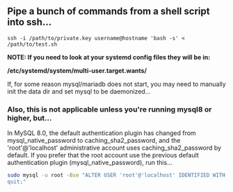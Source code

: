 ## Pipe a bunch of commands from a shell script into ssh...

```
ssh -i /path/to/private.key username@hostname 'bash -s' < /path/to/test.sh
```

**NOTE: If you need to look at your systemd config files they will be in:** 

**/etc/systemd/system/multi-user.target.wants/**

If, for some reason mysql/mariadb does not start, you may need to manually init the data dir and set mysql to be daemonized...

### Also, this is not applicable unless you're running mysql8 or higher, but...

In MySQL 8.0, the default authentication plugin has changed from mysql_native_password to caching_sha2_password, and the 'root'@'localhost' administrative account uses caching_sha2_password by default. If you prefer that the root account use the previous default authentication plugin (mysql_native_password), run this...

```bash
sudo mysql -u root -Bse "ALTER USER 'root'@'localhost' IDENTIFIED WITH mysql_native_password BY 'password';
quit;"
```